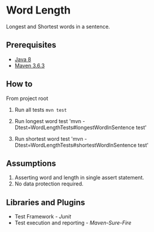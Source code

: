 # Word Length
Longest and Shortest words in a sentence.



## Prerequisites
* [Java 8](https://www.oracle.com/java/technologies/javase-jdk8-downloads.html)
* [Maven 3.6.3](https://maven.apache.org/download.cgi)

## How to
From project root

1. Run all tests
`mvn test`

2. Run longest word test
'mvn -Dtest=WordLengthTests#longestWordInSentence test'

3. Run shortest word test
'mvn -Dtest=WordLengthTests#shortestWordInSentence test'

## Assumptions
1. Asserting word and length in single assert statement.
2. No data protection required.

## Libraries and Plugins
* Test Framework - _Junit_
* Test execution and reporting - _Maven-Sure-Fire_